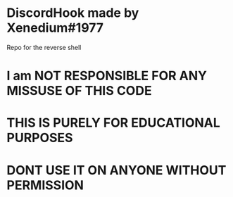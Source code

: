 # DiscordHook made by Xenedium#1977
Repo for the reverse shell 

# I am NOT RESPONSIBLE FOR ANY MISSUSE OF THIS CODE
# THIS IS PURELY FOR EDUCATIONAL PURPOSES 
# DONT USE IT ON ANYONE WITHOUT PERMISSION


